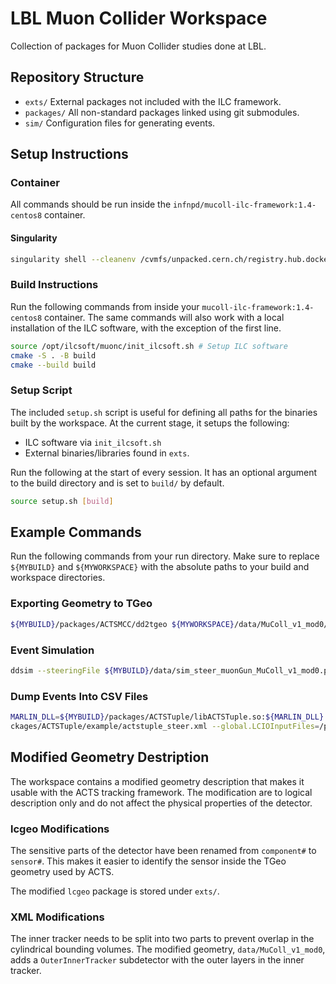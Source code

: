 # LBL Muon Collider Workspace

Collection of packages for Muon Collider studies done at LBL.

## Repository Structure
- `exts/` External packages not included with the ILC framework.
- `packages/` All non-standard packages linked using git submodules.
- `sim/` Configuration files for generating events.

## Setup Instructions

### Container
All commands should be run inside the `infnpd/mucoll-ilc-framework:1.4-centos8` container.

#### Singularity
```bash
singularity shell --cleanenv /cvmfs/unpacked.cern.ch/registry.hub.docker.com/infnpd/mucoll-ilc-framework\:1.0-centos8
```

### Build Instructions
Run the following commands from inside your `mucoll-ilc-framework:1.4-centos8` container. The same commands will also work with a local installation of the ILC software, with the exception of the first line.
```bash
source /opt/ilcsoft/muonc/init_ilcsoft.sh # Setup ILC software
cmake -S . -B build
cmake --build build
```

### Setup Script
The included `setup.sh` script is useful for defining all paths for the binaries built by the workspace. At the current stage, it setups the following:
- ILC software via `init_ilcsoft.sh`
- External binaries/libraries found in `exts`.

Run the following at the start of every session. It has an optional argument to the build directory and is set to `build/` by default.
```bash
source setup.sh [build]
```

## Example Commands

Run the following commands from your run directory. Make sure to replace `${MYBUILD}` and `${MYWORKSPACE}` with the absolute paths to your build and workspace directories.

### Exporting Geometry to TGeo
```bash
${MYBUILD}/packages/ACTSMCC/dd2tgeo ${MYWORKSPACE}/data/MuColl_v1_mod0/MuColl_v1_mod0.xml MuColl_v1_mod0.root
```

### Event Simulation
```bash
ddsim --steeringFile ${MYBUILD}/data/sim_steer_muonGun_MuColl_v1_mod0.py
```

### Dump Events Into CSV Files
```bash
MARLIN_DLL=${MYBUILD}/packages/ACTSTuple/libACTSTuple.so:${MARLIN_DLL} Marlin ${MYWORKSPACE}/pa  
ckages/ACTSTuple/example/actstuple_steer.xml --global.LCIOInputFiles=/path/to/events.slcio
```

## Modified Geometry Destription
The workspace contains a modified geometry description that makes it usable with the ACTS tracking framework. The modification are to logical description only and do not affect the physical properties of the detector.

### lcgeo Modifications
The sensitive parts of the detector have been renamed from `component#` to `sensor#`. This makes it easier to identify the sensor inside the TGeo geometry used by ACTS.

The modified `lcgeo` package is stored under `exts/`.

### XML Modifications
The inner tracker needs to be split into two parts to prevent overlap in the cylindrical bounding volumes. The modified geometry, `data/MuColl_v1_mod0`, adds a `OuterInnerTracker` subdetector with the outer layers in the inner tracker.

